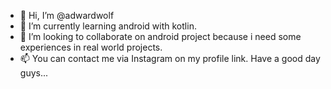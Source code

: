 - 👋 Hi, I’m @adwardwolf
- 🌱 I’m currently learning android with kotlin.
- 💞️ I’m looking to collaborate on android project because i need some experiences in real world projects. 
- 📫 You can contact me via Instagram on my profile link. Have a good day guys...

<!---
adwardwolf/adwardwolf is a ✨ special ✨ repository because its `README.md` (this file) appears on your GitHub profile.
You can click the Preview link to take a look at your changes.
--->
